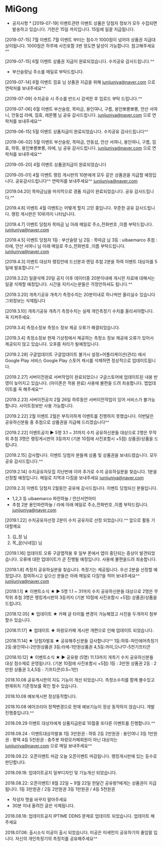 # MiGong
* 공지사항 *
[2019-07-19] 이벤트관련
이벤트 상품은 당첨자 정보가
모두 수집되면 발송하고 있습니다.
기한은 15일 까지입니다. 
15일에 일괄 지급됩니다.

[2019-07-15] 7월 이벤트
7월 이벤트 부터는 점수가
1000점이 넘어야 상품권
지급대상이됩니다.
1000점은 하루에 사진포함 3번 
정도면 달성이 가능합니다.
참고해주세요^^

[2019-07-15] 6월 이벤트
상품권 지급이 완료되었습니다.
수치공유 감사드립니다.^^
* 부산슬랑님 주소를 메일로 
부탁드립니다.

[2019-07-14] 6월 이벤트
낌효 님
상품권 지급을 위해
junijuniya@naver.com 으로
연락처를 보내주세요^^

[2019-07-09]
수치공유 시 주소를
반드시 검색한 후 업로드
부탁 드립니다.^^

[2019-07-06] 6월 이벤트
부산슬랑, 목따금,
용인여니, 구름,
용인뽀롱뽀롱,
안산 서여니, 안동섭
라에, 낌효, 레몬쨈
님 공유 감사드립니다.
junijuniya@naver.com 으로
연락처를 보내주세요^^

[2019-06-15] 5월 이벤트
상품지급이 완료되었습니다.
수치공유 감사드립니다^^

[2019-06-02] 5월 이벤트
부산슬랑, 목따금,
안동섭, 안산 서여니,
용인여니, 구름,
낌효, 하뜌,
용인뽀롱뽀롱, 라에,
님 공유 감사드립니다.
junijuniya@naver.com 으로
연락처를 보내주세요^^

[2019-05-20] 4월 이벤트
상품권지급이 완료되었습니다

[2019-05-01] 4월 이벤트
랭킹 게시판의 10분에게 
모두 같은 상품권을
지급할 예정입니다.
공유감사드립니다^^
연락처를 보내주세요^^
junijuniya@naver.com

[2019.04.20]
목따금님을 마지막으로
경품 지급이 완료되었습니다.
공유 감사드립니다.^^

[2019.4.8] 이벤트
4월 이벤트는 어떻게 할지
고민 중입니다.
꾸준한 공유 감사드립니다.
랭킹 게시판은
10위까지 나타납니다.

[2019.4.7] 이벤트 당첨자
목따금 님
아래 메일로 주소,전화번호
,이름 부탁드립니다.
junijuniya@naver.com

[2019.4.5] 이벤트 당첨자
1등 : 부산슬랑 님
2등 : 목따금 님
3등 : uibaemarco
추첨 : 라에, 안산 서여니 님
아래 메일로 주소,전화번호
,이름 부탁드립니다.
junijuniya@naver.com

[2019.4.3] 이벤트 대상자
랭킹안에 드신분과
랜덤 추첨 2분을 하여
이벤트 대상자를 5일에
발표합니다.^^

[2019.3.22] 일괄삭제 
20일 공지 이후 데이터중
20분이내에 개시한 자료에
대해서는 일괄 삭제할
예정입니다. 
시간을 지키시는분들은
걱정안하셔도 됩니다.^^

[2019.3.20] 개측기공유
개측기 측정수치는 
20분이내로 하나씩만 
올리실수 있습니다 
그외정보는 삭제됩니다

[2019.3.10] 개측기공유
개측기 측정수치는 
실제 개인측정기 수치를
올리셔야합니다.
꼭 지켜주세요.

[2019.3.4] 측정소정보
측정소 정보 제공 오류가
해결되었습니다.

[2019.3.4] 측정소정보
현재 기상청에서 제공하는
측정소 정보 제공에
오류가 있어서 제공되지 
않고 있습니다. 
오후쯤 처리가 될예정입니다.

[2019.2.28] 구글업데이트
구글업데이트 불가시
설정>어플리케이션(관리) 에서
Google Play 서비스
Google Play 스토어 
캐시를 삭제하면 정상적으로
업데이트됩니다.

[2019.2.27] 서버이전완료
서버작업이 완료되었으나
구글스토어에 업데이트된
내용 반영이 늦어지고 있습니다.
(아이폰은 적용 완료)
사용에 불편을 드려 죄송합니다.
앱업데이트를 꼭 해주세요^^

[2019.2.23] 서버이전공지
2월 26일 하루동안
서버이전작업이 있어
서비스가 불가능합니다.
사이트정보만 사용
가능합니다.

[2019.2.22] 2월 이벤트
2월은 부득이하게 이벤트를
진행하지 못했습니다.
이번달은 공유하신분들 중
추첨으로 상품권을 지급해
드리겠습니다^^

[2019.2.22] 이벤트공지
▶ 5명 3.1 ~ 31까지
수치 공유하신분들 대상으로
2명은 무작위 추첨
3명은 랭킹게시판의 3등까지
(기본 10점에 사진포함시 +5점)
상품권/상품을 드립니다.

[2019.2.15] 감사합니다.
이벤트 당첨자 분들께 상품 및
상품권을 보내드렸습니다.
모두 공유 감사드립니다.^^

[2019.2.14] 수치공유자모집
지난번에 이어 추가로
수치 공유하실분을 찾습니다.
1분을 선정할 예정입니다.
메일로 지역과 다짐을 보내주세요
junijuniya@naver.com

[2019.2.3] 이벤트 당첨자
2월동안 공유에 감사드립니다.
이벤트 당첨되신 분들입니다.
* 1,2,3 등
uibaemarco
파란하늘 / 안산서연마미
* 추첨 2분 
용인파란하늘 / 라에
아래 메일로 주소,전화번호
,이름 부탁드립니다.
junijuniya@naver.com

[2019.1.22] 수치공유자선정
2분이 수치 공유자로 선정
되었습니다.^^
앞으로 활동 기대할께요
1. 김_정 님
2. 목_끔(닉네임) 님

[2019.1.16] 업데이트 오류
구글맵적용 후 일부 폰에서 
앱이 중단되는 증상이 
발견되었습니다.
오류에 대한 업데이트가
곧 진행될 예정입니다.
사용에 불편을드려 죄송합니다.

[2019.1.8] 
측정치 공유하실분을 찾습니다.
측정기는 제공됩니다.
우선 2분을 선정할 예정입니다.
참여하시고 싶으신 분들은
아래 메일로 다짐?을 적어
보내주세요^^
junijuniya@naver.com

[2019.1.1] ★ 이벤트소식 ★
▶ 5명 1.1 ~ 31까지
수치 공유하신분들 대상으로
2명은 무작위 추첨
3명은 랭킹게시판의 3등까지
(기본 10점에 사진포함시 +5점)
상품권/상품을 드립니다.

[2018.12.05] ★ 업데이트 ★
카페 글 타이틀 변경이 가능해졌고
사진을 두개까지 첨부할수 있습니다.

[2018.11.17] ★ 업데이트 ★
파랑모카페 게시판 개편으로
인해 업데이트 되었습니다.

[2018.11.14] ★ 당첨자발표 ★
공유해주신분들 감사합니다^^
1등:하뜌-파인에어측정기
2등:용인여니-2만원상품권
3등:라에-1만원상품권
4,5등:까미,으나♡-5천기프티콘

[2018.10.12] ★ 이벤트소식 ★
▶ 공유왕 (5명) 11.13까지
개측기 수치 공유하신분들 대상
점수제로 운영됩니다.
(기본 10점에 사진포함시 +5점)
1등 : 3만원 상품권
2등 : 2만원 상품권
3,4,5등 : 기프티콘(0.5~1만)

2018.10.08
공유게시판의 지도 기능이 개선
되었습니다.
측정소수치를 함께 볼수있고
현재위치 기준정보를 확인
할수 있습니다.

2018.10.08
예보게시판 정상동작합니다.

2018.10.08
에어코리아 정책변경으로
현재 예보기능이 정상 동작하지
않습니다.
개발 진행중입니다.^^

2018.09.29
이벤트 대상자에게 상품지급완료
10월중 또다른 이벤트를
진행합니다.^^

2018.09.24 : 이벤트대상자발표
1등 3만원권 : 하뜌
2등 2만원권 : 용인여니
3등 1만원권 : 평택
4등 5천원권 : 충주봇
파랑모카페회원이 아닌 대상자는
junijuniya@naver.com 으로
메일 보내주세요^^

2018.09.22: 오픈이벤트 마감
오늘 오픈이벤트 마감됩니다.
랭킹게시판에 있는 등수로 
판단합니다.

2018.09.18: 업데이트공지
일부디자인 및 기능개선 되었습니다.

2018.08.22: 오픈이벤트!
8월 22일 ~ 9월 22일 한달간
공유왕?에게는 상품권이 지급됩니다.
1등 3만원권 / 2등 2만원권 
3등 1만원권 / 4등 5천원권
* 작성자 명을 바꾸지 말아주세요
* 30분 이내 올려진 글은 삭제됩니다.

2018.08.18: 업데이트공지
IPTIME DDNS 문제로 업데이트
되었습니다.
업데이트 해주세요

2018.07.06: 출시소식
미공이 출시 되었습니다.
미공은 미세먼지 공유하기의
줄임말 입니다.
자신의 개인측정기의 측정치를 
공유해주세요^^
